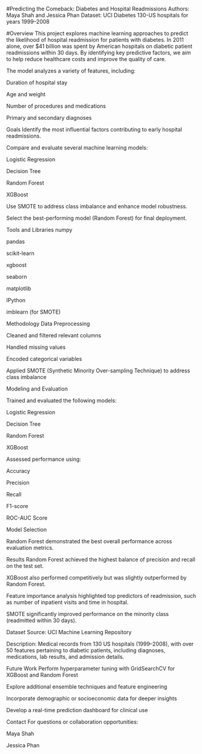 #Predicting the Comeback: Diabetes and Hospital Readmissions
Authors: Maya Shah and Jessica Phan
Dataset: UCI Diabetes 130-US hospitals for years 1999–2008

#Overview
This project explores machine learning approaches to predict the likelihood of hospital readmission for patients with diabetes. In 2011 alone, over $41 billion was spent by American hospitals on diabetic patient readmissions within 30 days. By identifying key predictive factors, we aim to help reduce healthcare costs and improve the quality of care.

The model analyzes a variety of features, including:

Duration of hospital stay

Age and weight

Number of procedures and medications

Primary and secondary diagnoses

Goals
Identify the most influential factors contributing to early hospital readmissions.

Compare and evaluate several machine learning models:

Logistic Regression

Decision Tree

Random Forest

XGBoost

Use SMOTE to address class imbalance and enhance model robustness.

Select the best-performing model (Random Forest) for final deployment.

Tools and Libraries
numpy

pandas

scikit-learn

xgboost

seaborn

matplotlib

IPython

imblearn (for SMOTE)

Methodology
Data Preprocessing

Cleaned and filtered relevant columns

Handled missing values

Encoded categorical variables

Applied SMOTE (Synthetic Minority Over-sampling Technique) to address class imbalance

Modeling and Evaluation

Trained and evaluated the following models:

Logistic Regression

Decision Tree

Random Forest

XGBoost

Assessed performance using:

Accuracy

Precision

Recall

F1-score

ROC-AUC Score

Model Selection

Random Forest demonstrated the best overall performance across evaluation metrics.

Results
Random Forest achieved the highest balance of precision and recall on the test set.

XGBoost also performed competitively but was slightly outperformed by Random Forest.

Feature importance analysis highlighted top predictors of readmission, such as number of inpatient visits and time in hospital.

SMOTE significantly improved performance on the minority class (readmitted within 30 days).

Dataset
Source: UCI Machine Learning Repository

Description: Medical records from 130 US hospitals (1999–2008), with over 50 features pertaining to diabetic patients, including diagnoses, medications, lab results, and admission details.

Future Work
Perform hyperparameter tuning with GridSearchCV for XGBoost and Random Forest

Explore additional ensemble techniques and feature engineering

Incorporate demographic or socioeconomic data for deeper insights

Develop a real-time prediction dashboard for clinical use

Contact
For questions or collaboration opportunities:

Maya Shah

Jessica Phan

